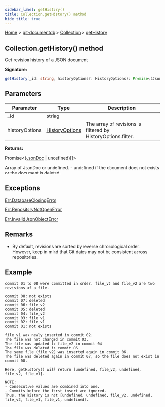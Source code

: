 ```yaml
---
sidebar_label: getHistory()
title: Collection.getHistory() method
hide_title: true
---
```


[Home](./index.md) &gt; [git-documentdb](./git-documentdb.md) &gt; [Collection](./git-documentdb.collection.md) &gt; [getHistory](./git-documentdb.collection.gethistory.md)

## Collection.getHistory() method

Get revision history of a JSON document

<b>Signature:</b>

```typescript
getHistory(_id: string, historyOptions?: HistoryOptions): Promise<(JsonDoc | undefined)[]>;
```

## Parameters

|  Parameter | Type | Description |
|  --- | --- | --- |
|  \_id | string |  |
|  historyOptions | [HistoryOptions](./git-documentdb.historyoptions.md) | The array of revisions is filtered by HistoryOptions.filter. |

<b>Returns:</b>

Promise&lt;([JsonDoc](./git-documentdb.jsondoc.md) \| undefined)\[\]&gt;

Array of JsonDoc or undefined. - undefined if the document does not exists or the document is deleted.

## Exceptions

[Err.DatabaseClosingError](./git-documentdb.err.databaseclosingerror.md)

[Err.RepositoryNotOpenError](./git-documentdb.err.repositorynotopenerror.md)

[Err.InvalidJsonObjectError](./git-documentdb.err.invalidjsonobjecterror.md)

## Remarks

- By default, revisions are sorted by reverse chronological order. However, keep in mind that Git dates may not be consistent across repositories.

## Example


```
commit 01 to 08 were committed in order. file_v1 and file_v2 are two revisions of a file.

commit 08: not exists
commit 07: deleted
commit 06: file_v2
commit 05: deleted
commit 04: file_v2
commit 03: file_v1
commit 02: file_v1
commit 01: not exists

file_v1 was newly inserted in commit 02.
The file was not changed in commit 03.
The file was updated to file_v2 in commit 04
The file was deleted in commit 05.
The same file (file_v2) was inserted again in commit 06.
The file was deleted again in commit 07, so the file does not exist in commit 08.

Here, getHistory() will return [undefined, file_v2, undefined, file_v2, file_v1].

NOTE:
- Consecutive values are combined into one.
- Commits before the first insert are ignored.
Thus, the history is not [undefined, undefined, file_v2, undefined, file_v2, file_v1, file_v1, undefined].

```

